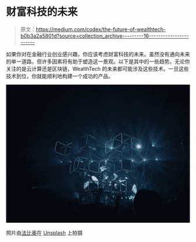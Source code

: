 # 财富科技的未来

> 原文：<https://medium.com/codex/the-future-of-wealthtech-b0b3a2a5801d?source=collection_archive---------16----------------------->

如果你对在金融行业创业感兴趣，你应该考虑财富科技的未来。虽然没有通向未来的单一道路，但许多因素将有助于塑造这一景观。以下是其中的一些趋势。无论你关注的是云计算还是区块链，WealthTech 的未来都可能涉及这些技术。一旦这些技术到位，你就能顺利地构建一个成功的产品。

![](img/3e4e969cd6add0fc5b715da41898e985.png)

照片由[法比奥](https://unsplash.com/@fabioha?utm_source=medium&utm_medium=referral)在 [Unsplash](https://unsplash.com?utm_source=medium&utm_medium=referral) 上拍摄